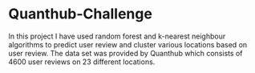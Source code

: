 # Quanthub-Challenge
In this project I have used random forest and k-nearest neighbour algorithms to predict user review and cluster various locations based on user review. The data set was provided by Quanthub which consists of 4600 user reviews on 23 different locations.
